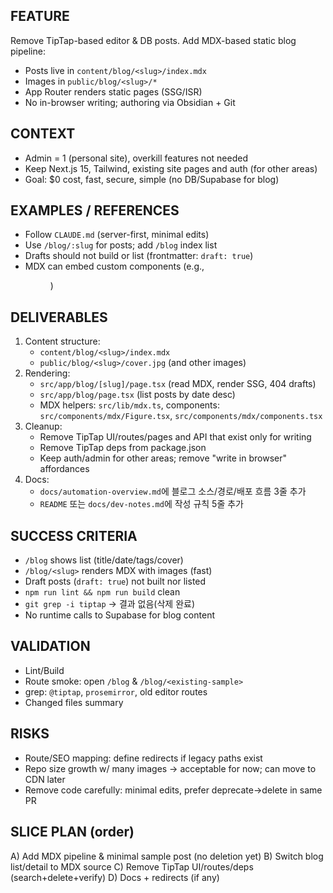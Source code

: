 ## FEATURE
Remove TipTap-based editor & DB posts. Add MDX-based static blog pipeline:
- Posts live in `content/blog/<slug>/index.mdx`
- Images in `public/blog/<slug>/*`
- App Router renders static pages (SSG/ISR)
- No in-browser writing; authoring via Obsidian + Git

## CONTEXT
- Admin = 1 (personal site), overkill features not needed
- Keep Next.js 15, Tailwind, existing site pages and auth (for other areas)
- Goal: $0 cost, fast, secure, simple (no DB/Supabase for blog)

## EXAMPLES / REFERENCES
- Follow `CLAUDE.md` (server-first, minimal edits) 
- Use `/blog/:slug` for posts; add `/blog` index list
- Drafts should not build or list (frontmatter: `draft: true`)
- MDX can embed custom components (e.g., <Figure />)

## DELIVERABLES
1) Content structure:
   - `content/blog/<slug>/index.mdx`
   - `public/blog/<slug>/cover.jpg` (and other images)
2) Rendering:
   - `src/app/blog/[slug]/page.tsx` (read MDX, render SSG, 404 drafts)
   - `src/app/blog/page.tsx` (list posts by date desc)
   - MDX helpers: `src/lib/mdx.ts`, components: `src/components/mdx/Figure.tsx`, `src/components/mdx/components.tsx`
3) Cleanup:
   - Remove TipTap UI/routes/pages and API that exist only for writing
   - Remove TipTap deps from package.json
   - Keep auth/admin for other areas; remove "write in browser" affordances
4) Docs:
   - `docs/automation-overview.md`에 블로그 소스/경로/배포 흐름 3줄 추가
   - `README` 또는 `docs/dev-notes.md`에 작성 규칙 5줄 추가

## SUCCESS CRITERIA
- `/blog` shows list (title/date/tags/cover)
- `/blog/<slug>` renders MDX with images (fast)
- Draft posts (`draft: true`) not built nor listed
- `npm run lint && npm run build` clean
- `git grep -i tiptap` → 결과 없음(삭제 완료)
- No runtime calls to Supabase for blog content

## VALIDATION
- Lint/Build
- Route smoke: open `/blog` & `/blog/<existing-sample>` 
- grep: `@tiptap`, `prosemirror`, old editor routes
- Changed files summary

## RISKS
- Route/SEO mapping: define redirects if legacy paths exist
- Repo size growth w/ many images → acceptable for now; can move to CDN later
- Remove code carefully: minimal edits, prefer deprecate→delete in same PR

## SLICE PLAN (order)
A) Add MDX pipeline & minimal sample post (no deletion yet)
B) Switch blog list/detail to MDX source
C) Remove TipTap UI/routes/deps (search+delete+verify)
D) Docs + redirects (if any)